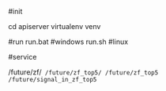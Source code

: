 #init

cd apiserver
virtualenv venv

#run
run.bat   #windows
run.sh    #linux


#service

/future/zf/<code>
/future/zf_top5/<date>
/future/zf_top5
/future/signal_in_zf_top5

